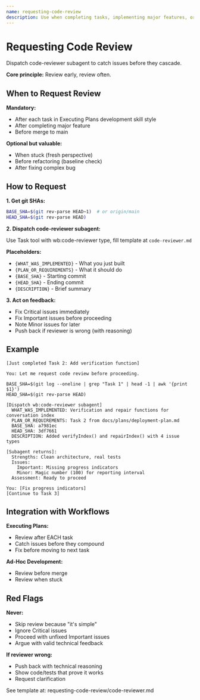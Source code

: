 ```yaml
---
name: requesting-code-review
description: Use when completing tasks, implementing major features, or before merging to verify work meets requirements - dispatches code-reviewer subagent to review implementation against plan or requirements before proceeding
---
```


# Requesting Code Review

Dispatch code-reviewer subagent to catch issues before they cascade.

**Core principle:** Review early, review often.

## When to Request Review

**Mandatory:**
- After each task in Executing Plans development skill style
- After completing major feature
- Before merge to main

**Optional but valuable:**
- When stuck (fresh perspective)
- Before refactoring (baseline check)
- After fixing complex bug

## How to Request

**1. Get git SHAs:**
```bash
BASE_SHA=$(git rev-parse HEAD~1)  # or origin/main
HEAD_SHA=$(git rev-parse HEAD)
```

**2. Dispatch code-reviewer subagent:**

Use Task tool with wb:code-reviewer type, fill template at `code-reviewer.md`

**Placeholders:**
- `{WHAT_WAS_IMPLEMENTED}` - What you just built
- `{PLAN_OR_REQUIREMENTS}` - What it should do
- `{BASE_SHA}` - Starting commit
- `{HEAD_SHA}` - Ending commit
- `{DESCRIPTION}` - Brief summary

**3. Act on feedback:**
- Fix Critical issues immediately
- Fix Important issues before proceeding
- Note Minor issues for later
- Push back if reviewer is wrong (with reasoning)

## Example

```
[Just completed Task 2: Add verification function]

You: Let me request code review before proceeding.

BASE_SHA=$(git log --oneline | grep "Task 1" | head -1 | awk '{print $1}')
HEAD_SHA=$(git rev-parse HEAD)

[Dispatch wb:code-reviewer subagent]
  WHAT_WAS_IMPLEMENTED: Verification and repair functions for conversation index
  PLAN_OR_REQUIREMENTS: Task 2 from docs/plans/deployment-plan.md
  BASE_SHA: a7981ec
  HEAD_SHA: 3df7661
  DESCRIPTION: Added verifyIndex() and repairIndex() with 4 issue types

[Subagent returns]:
  Strengths: Clean architecture, real tests
  Issues:
    Important: Missing progress indicators
    Minor: Magic number (100) for reporting interval
  Assessment: Ready to proceed

You: [Fix progress indicators]
[Continue to Task 3]
```

## Integration with Workflows

**Executing Plans:**
- Review after EACH task
- Catch issues before they compound
- Fix before moving to next task

**Ad-Hoc Development:**
- Review before merge
- Review when stuck

## Red Flags

**Never:**
- Skip review because "it's simple"
- Ignore Critical issues
- Proceed with unfixed Important issues
- Argue with valid technical feedback

**If reviewer wrong:**
- Push back with technical reasoning
- Show code/tests that prove it works
- Request clarification

See template at: requesting-code-review/code-reviewer.md
